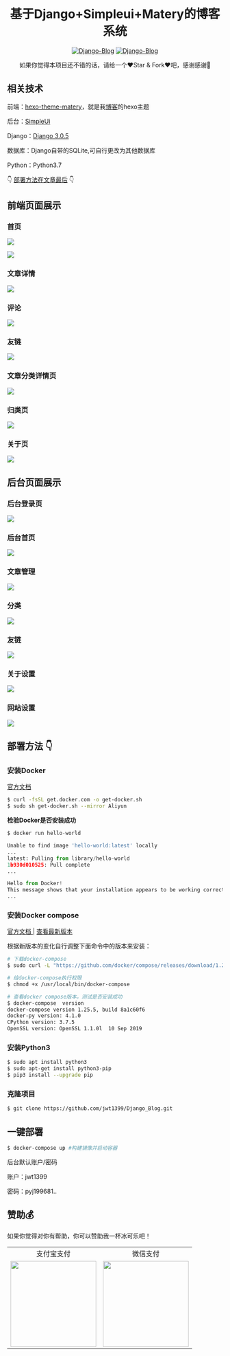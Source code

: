 <h1 align="center"> 基于Django+Simpleui+Matery的博客系统</h1>

<p align="center">
	<a href="https://github.com/jwt1399/Django-Blog"><img alt="Django-Blog" src="https://img.shields.io/github/stars/jwt1399/Django-Blog.svg"></a>
	<a href="https://github.com/jwt1399/Django-Blog"><img alt="Django-Blog" src="https://img.shields.io/github/forks/jwt1399/Django-Blog.svg"></a>
</p>
<p align="center"><span>如果你觉得本项目还不错的话，请给一个❤️Star & Fork❤️吧，感谢感谢🤝</span></p>



##  相关技术


前端：[hexo-theme-matery](https://github.com/blinkfox/hexo-theme-matery)，就是我[博客](https://jwt1399.top)的hexo主题

后台：[SimpleUi](https://simpleui.88cto.com/simpleui)

Django：[Django 3.0.5](https://www.djangoproject.com/)   

数据库：Django自带的SQLite,可自行更改为其他数据库

Python：Python3.7


👇 [部署方法在文章最后](https://github.com/jwt1399/Django_Blog/blob/master/README.md#%E9%83%A8%E7%BD%B2%E6%96%B9%E6%B3%95--) 👇


 
## 前端页面展示

### 首页

![](https://i.loli.net/2020/04/30/v81iAjyXfaOTDEM.png)

![](https://i.loli.net/2020/04/30/9PBT6RwqzvruUAL.png)

### 文章详情

![](https://i.loli.net/2020/04/30/oZyrvMUiu1fQctK.png)

### 评论

![](https://i.loli.net/2020/04/30/S4Q1pJRoieqyOsU.png)

### 友链

![](https://i.loli.net/2020/04/30/52SQMVl4IwUtDcT.png)

### 文章分类详情页

![](https://i.loli.net/2020/04/30/ubRrh4qinAV3ogL.png)

### 归类页

![](https://i.loli.net/2020/04/30/pEIf5lxVhwMiFDA.png)

### 关于页

![](https://i.loli.net/2020/04/30/vXOc26i3gYtrITo.png)

## 后台页面展示

### 后台登录页

![](https://i.loli.net/2020/04/30/FsnOIrijYU5cCmy.png)

### 后台首页

![](../images/README/image-20200430132304261.png)

### 文章管理

![](https://i.loli.net/2020/04/30/UR6I2pTXleYy9Sf.png)

### 分类

![](https://i.loli.net/2020/04/30/HJwTCU42liPXZRj.png)

### 友链

![](https://i.loli.net/2020/04/30/rDlRJpN2yALYz3M.png)

### 关于设置

![](https://i.loli.net/2020/04/30/UtfSdoZbGvOwAhn.png)

### 网站设置

![](https://i.loli.net/2020/04/30/VAJtn5DxIYjiNH6.png)

## 部署方法  👇

### 安装Docker

[官方文档](https://docs.docker.com/engine/install/ubuntu/)

```bash
$ curl -fsSL get.docker.com -o get-docker.sh
$ sudo sh get-docker.sh --mirror Aliyun
```

**检验Docker是否安装成功**

```python
$ docker run hello-world

Unable to find image 'hello-world:latest' locally
...
latest: Pulling from library/hello-world
1b930d010525: Pull complete 
...

Hello from Docker!
This message shows that your installation appears to be working correctly.
...
```

### 安装Docker compose

[官方文档 ](https://docs.docker.com/compose/install/) | [查看最新版本](https://github.com/docker/compose/releases)

根据新版本的变化自行调整下面命令中的版本来安装：

```bash
# 下载docker-compose
$ sudo curl -L "https://github.com/docker/compose/releases/download/1.25.5/docker-compose-$(uname -s)-$(uname -m)" -o /usr/local/bin/docker-compose

# 给docker-compose执行权限
$ chmod +x /usr/local/bin/docker-compose

# 查看docker compose版本，测试是否安装成功
$ docker-compose  version
docker-compose version 1.25.5, build 8a1c60f6
docker-py version: 4.1.0
CPython version: 3.7.5
OpenSSL version: OpenSSL 1.1.0l  10 Sep 2019
```

### 安装Python3

```bash
$ sudo apt install python3
$ sudo apt-get install python3-pip
$ pip3 install --upgrade pip
```

### 克隆项目

```bash
$ git clone https://github.com/jwt1399/Django_Blog.git
```

## 一键部署

```bash
$ docker-compose up #构建镜像并启动容器
```
后台默认账户/密码

账户：jwt1399

密码：pyj199681..

## 赞助💰

如果你觉得对你有帮助，你可以赞助我一杯冰可乐吧！

<table>
  <tbody>
     <tr>
         <td style="text-align:center;">支付宝支付</td>
         <td style="text-align:center;">微信支付</td>
     </tr>
   <tr>
    <td style="text-align:center;" ><img width="200" src="https://jwt1399.top/medias/reward/alipay.png"></td>    
      <td style="text-align:center;"><img width="200" src="https://jwt1399.top/medias/reward/wechat.png"></td>     
  </tr>
</tbody></table>
